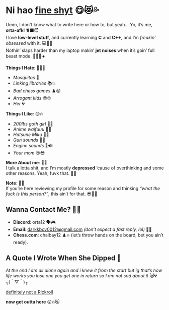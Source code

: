 # Ni hao [fine shyt](https://media.tenor.com/CSXh3aYb_Z4AAAAM/%E1%97%9C%CB%AC%E1%97%9C-rizz.gif) 😋😻💦

Umm, I don't know what to write here or how to, but yeah... Yo, it’s me, **orta-afk**! 🐈‍⬛😈  
I love **low-level stuff**, and currently learning **C** and **C++**, and I’m *freakin’ obsessed* with it. 💻🧑‍💻  
Nothin’ slaps harder than my laptop makin’ **jet noises** when it’s goin’ full beast mode. 🥵🔥😾✈️  

**Things I Hate**: 🤢🤮😤  
- *Mosquitos* 🦟  
- *Linking libraries* 📚💥  
- *Bad chess games* ♟️😑  
- *Arrogant kids* 😒🙄  
- *Her* 💔  

**Things I Like**: 😍🔥  
- *200lbs goth girl* 🖤😘  
- *Anime waifuuu* 🌸😻  
- *Hatsune Miku* 🎤💙  
- *Gun sounds* 🔫💥  
- *Engine sounds* 🚗🔊  
- *Your mom* 😏😎  

**More About me**: 🖤🌑  
I talk a lotta shit, and I’m mostly **depressed** ‘cause of overthinking and some other reasons. Yeah, fuvk that. 🥀😪  

**Note**: 📝😜  
If you’re here reviewing my profile for some reason and thinking *“what the fuck is this person?”*, this ain’t for that. 😎🤷‍♂️  

## Wanna Contact Me? 📲💬  
- **Discord**: orta12 🗣️🎮  
- **Email**: darkkboy0012@gmail.com *(don’t expect a fast reply, lol)* 📧😴  
- **Chess.com**: chalbay12 ♟️🔥 (let’s throw hands on the board, bet you ain’t ready).  

## A Quote I Wrote When She Dipped 💭  
_At the end I am all alone again and i knew it from the start but ig that’s how life works you lose one you get one in return so I am not sad about it_ 😿💔╮(＾▽＾)╭  

[definitely not a Rickroll](https://media.tenor.com/Tc-TUkHTki4AAAAM/rick-roll.gif)

**now get outta here** 😜🔥😻
